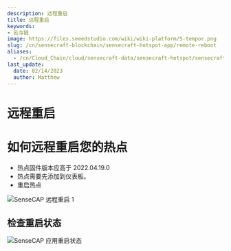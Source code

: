 ```yaml
---
description: 远程重启
title: 远程重启
keywords:
- 云与链
image: https://files.seeedstudio.com/wiki/wiki-platform/S-tempor.png
slug: /cn/sensecraft-blockchain/sensecraft-hotspot-app/remote-reboot
aliases:
  - /cn/Cloud_Chain/cloud/sensecraft-data/sensecraft-hotspot/sensecraft-hotspot-app/hotspot_management/remote-reboot
last_update:
  date: 02/14/2023
  author: Matthew
---
```


远程重启
=============

**如何远程重启您的热点**
=======================================

*   热点固件版本应高于 2022.04.19.0
*   热点需要先添加到仪表板。
*   重启热点

![SenseCAP 远程重启 1](https://www.sensecapmx.com/wp-content/uploads/2022/07/reboot-1.png)

**检查重启状态**
------------------------------

![SenseCAP 应用重启状态](https://www.sensecapmx.com/wp-content/uploads/2022/07/image-2.png)